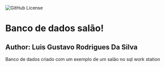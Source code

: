 ![GitHub License](https://img.shields.io/github/license/LuisGustavoRSilva/-bancosalao)

# Banco de dados salão!

## Author: Luis Gustavo Rodrigues Da Silva

Banco de dados criado com um exemplo de um salão no sql work station
